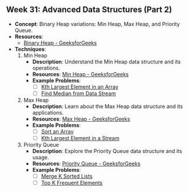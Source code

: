 ## Week 31: Advanced Data Structures (Part 2)

- **Concept**: Binary Heap variations: Min Heap, Max Heap, and Priority Queue.
- **Resources**:
  - [Binary Heap - GeeksforGeeks](https://www.geeksforgeeks.org/binary-heap/)
- **Techniques**:
  1. Min Heap
     - **Description**: Understand the Min Heap data structure and its operations.
     - **Resources**: [Min Heap - GeeksforGeeks](https://www.geeksforgeeks.org/min-heap-in-java/)
     - **Example Problems**:
       - [ ] [Kth Largest Element in an Array](https://leetcode.com/problems/kth-largest-element-in-an-array/)
       - [ ] [Find Median from Data Stream](https://leetcode.com/problems/find-median-from-data-stream/)

  2. Max Heap
     - **Description**: Learn about the Max Heap data structure and its applications.
     - **Resources**: [Max Heap - GeeksforGeeks](https://www.geeksforgeeks.org/max-heap-in-java/)
     - **Example Problems**:
       - [ ] [Sort an Array](https://leetcode.com/problems/sort-an-array/)
       - [ ] [Kth Largest Element in a Stream](https://leetcode.com/problems/kth-largest-element-in-a-stream/)

  3. Priority Queue
     - **Description**: Explore the Priority Queue data structure and its usage.
     - **Resources**: [Priority Queue - GeeksforGeeks](https://www.geeksforgeeks.org/priority-queue-class-in-java-2/)
     - **Example Problems**:
       - [ ] [Merge K Sorted Lists](https://leetcode.com/problems/merge-k-sorted-lists/)
       - [ ] [Top K Frequent Elements](https://leetcode.com/problems/top-k-frequent-elements/)
